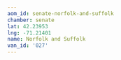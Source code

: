 ```yaml
---
aom_id: senate-norfolk-and-suffolk
chamber: senate
lat: 42.23953
lng: -71.21401
name: Norfolk and Suffolk
van_id: '027'
---
```

